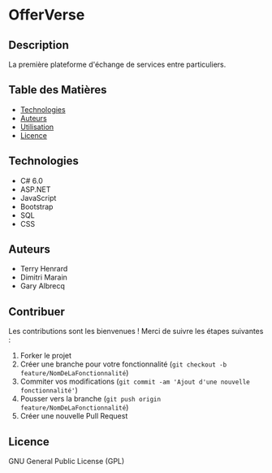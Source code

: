 # OfferVerse

## Description
La première plateforme d'échange de services entre particuliers.

## Table des Matières
- [Technologies](#Technologies)
- [Auteurs](#auteurs)
- [Utilisation](#utilisation)
- [Licence](#licence)

## Technologies
- C# 6.0
- ASP.NET
- JavaScript
- Bootstrap
- SQL
- CSS

## Auteurs
- Terry Henrard
- Dimitri Marain
- Gary Albrecq

## Contribuer
Les contributions sont les bienvenues ! Merci de suivre les étapes suivantes :
1. Forker le projet
2. Créer une branche pour votre fonctionnalité (`git checkout -b feature/NomDeLaFonctionnalité`)
3. Commiter vos modifications (`git commit -am 'Ajout d'une nouvelle fonctionnalité'`)
4. Pousser vers la branche (`git push origin feature/NomDeLaFonctionnalité`)
5. Créer une nouvelle Pull Request

## Licence
GNU General Public License (GPL)
